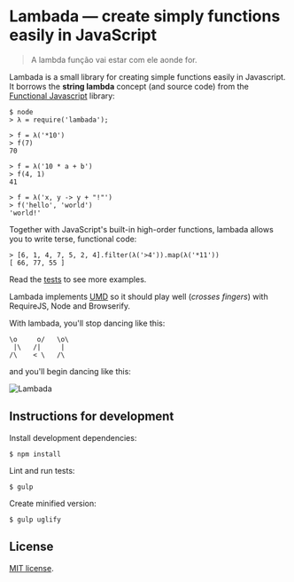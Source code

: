 # Lambada — create simply functions easily in JavaScript

> A lambda função vai estar com ele aonde for.

Lambada is a small library for creating simple functions easily in Javascript.
It borrows the **string lambda** concept (and source code) from the
[Functional Javascript](https://github.com/osteele/functional-javascript)
library:

    $ node
    > λ = require('lambada');

    > f = λ('*10')
    > f(7)
    70

    > f = λ('10 * a + b')
    > f(4, 1)
    41

    > f = λ('x, y -> y + "!"')
    > f('hello', 'world')
    'world!'

Together with JavaScript's built-in high-order functions,
lambada allows you to write terse, functional code:

    > [6, 1, 4, 7, 5, 2, 4].filter(λ('>4')).map(λ('*11'))
    [ 66, 77, 55 ]

Read the [tests](test.js) to see more examples.

Lambada implements [UMD](https://github.com/umdjs/umd)
so it should play well (*crosses fingers*)
with RequireJS, Node and Browserify.

With lambada, you'll stop dancing like this:

    \o     o/   \o\
     |\   /|     |
    /\    < \   /\

and you'll begin dancing like this:

![Lambada](http://31.media.tumblr.com/4c9669b5138ff14cffa81d0b0f0e0e4e/tumblr_mijb4m6nkZ1rqbnt0o1_500.gif)


## Instructions for development

Install development dependencies:

    $ npm install

Lint and run tests:

    $ gulp

Create minified version:

    $ gulp uglify

## License

[MIT license](LICENSE.md).
